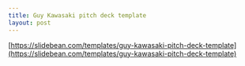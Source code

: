 ```yaml
---
title: Guy Kawasaki pitch deck template
layout: post
---
```


[https://slidebean.com/templates/guy-kawasaki-pitch-deck-template](https://slidebean.com/templates/guy-kawasaki-pitch-deck-template)
